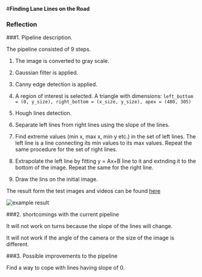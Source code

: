 #**Finding Lane Lines on the Road** 

### Reflection

###1. Pipeline description.

The pipeline consisted of 9 steps.

1. The image is converted to gray scale.

2. Gaussian filter is applied.

3. Canny edge detection is applied.

4. A region of interest is selected. A triangle with dimensions:
```left_bottom = (0, y_size), right_bottom = (x_size, y_size), apex = (480, 305)```

5. Hough lines detection.

6. Separate left lines from right lines using the slope of the lines.

7. Find extreme values (min x, max x, min y etc.) in the set of left lines. The left line is a line connecting its min values to its max values. Repeat the same procedure for the set of right lines.

8. Extrapolate the left line by fitting y = Ax+B line to it and extnding it to the bottom of the image. Repeat the same for the right line.

9. Draw the lins on the initial image. 

The result form the test images and videos can be found [here](./result)

![example result](./result/solidWhiteCurve.jpg)


###2. shortcomings with the current pipeline


It will not work on turns because the slope of the lines will change.

It will not work if the angle of the camera or the size of the image is different.

###3. Possible improvements to the pipeline

Find a way to cope with lines having slope of 0.